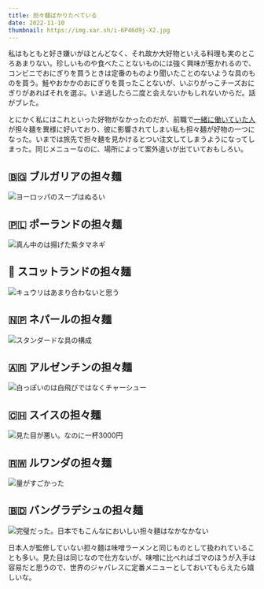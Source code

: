 ```yaml
---
title: 担々麺ばかりたべている
date: 2022-11-10
thumbnail: https://img.xar.sh/i-6P46d9j-X2.jpg
---
```


私はもともと好き嫌いがほとんどなく、それ故か大好物といえる料理も実のところあまりない。珍しいものや食べたことないものには強く興味が惹かれるので、コンビニでおにぎりを買うときは定番のものより聞いたことのないような具のものを買う。鮭やおかかのおにぎりを買ったことないが、いぶりがっこチーズおにぎりがあればそれを選ぶ。いま逃したら二度と会えないかもしれないからだ。話がブレた。

とにかく私にはこれといった好物がなかったのだが、前職で[一緒に働いていた人](https://twitter.com/yotarokatayama)が担々麺を異様に好いており、彼に影響されてしまい私も担々麺が好物の一つになった。いまでは旅先で担々麺を見かけるとつい注文してしまうようになってしまった。同じメニューなのに、場所によって案外違いが出ていておもしろい。

## 🇧🇬 ブルガリアの担々麺

![ヨーロッパのスープはぬるい](https://img.xar.sh/i-6P46d9j-X2.jpg)

## 🇵🇱 ポーランドの担々麺

![真ん中のは揚げた紫タマネギ](https://img.xar.sh/b0aaaaaaae8rg.webp)

## 🏴󠁧󠁢󠁳󠁣󠁴󠁿 スコットランドの担々麺

![キュウリはあまり合わないと思う](https://img.xar.sh/i-82h3nnv-X2.jpg)

## 🇳🇵 ネパールの担々麺

![スタンダードな具の構成](https://img.xar.sh/b0aaaaaaae8sa.webp)

## 🇦🇷 アルゼンチンの担々麺

![白っぽいのは白飛びではなくチャーシュー](https://img.xar.sh/i-Rjj7BdW-X2.jpg)

## 🇨🇭 スイスの担々麺

![見た目が悪い。なのに一杯3000円](https://img.xar.sh/i-vrsJ5f6-X2.jpg)

## 🇷🇼 ルワンダの担々麺

![量がすごかった](https://img.xar.sh/i-VzbZJsN-X2.jpeg)

## 🇧🇩 バングラデシュの担々麺

![完璧だった。日本でもこんなにおいしい担々麺はなかなかない](https://img.xar.sh/b0aaaaaaae8rw.webp)

日本人が監修していない担々麺は味噌ラーメンと同じものとして扱われていることも多い。見た目は同じなので仕方ないが、味噌に比べればゴマのほうが入手は容易だと思うので、世界のジャパレスに定番メニューとしておいてもらえたら嬉しいな。

